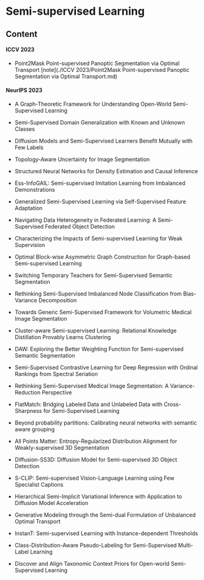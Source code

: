 # Semi-supervised Learning

## Content

#### ICCV 2023

- Point2Mask Point-supervised Panoptic Segmentation via Optimal Transport [note](./ICCV 2023/Point2Mask Point-supervised Panoptic Segmentation via Optimal Transport.md)



#### NeurIPS 2023 

- A Graph-Theoretic Framework for Understanding Open-World Semi-Supervised Learning 
- Semi-Supervised Domain Generalization with Known and Unknown Classes
- Diffusion Models and Semi-Supervised Learners Benefit Mutually with Few Labels
- Topology-Aware Uncertainty for Image Segmentation
- Structured Neural Networks for Density Estimation and Causal Inference
- Ess-InfoGAIL: Semi-supervised Imitation Learning from Imbalanced Demonstrations
- Generalized Semi-Supervised Learning via Self-Supervised Feature Adaptation
- Navigating Data Heterogeneity in Federated Learning: A Semi-Supervised Federated Object Detection
- Characterizing the Impacts of Semi-supervised Learning for Weak Supervision
- Optimal Block-wise Asymmetric Graph Construction for Graph-based Semi-supervised Learning
- Switching Temporary Teachers for Semi-Supervised Semantic Segmentation
- Rethinking Semi-Supervised Imbalanced Node Classification from Bias-Variance Decomposition
- Towards Generic Semi-Supervised Framework for Volumetric Medical Image Segmentation
- Cluster-aware Semi-supervised Learning: Relational Knowledge Distillation Provably Learns Clustering
- DAW: Exploring the Better Weighting Function for Semi-supervised Semantic Segmentation
- Semi-Supervised Contrastive Learning for Deep Regression with Ordinal Rankings from Spectral Seriation
- Rethinking Semi-Supervised Medical Image Segmentation: A Variance-Reduction Perspective

- FlatMatch: Bridging Labeled Data and Unlabeled Data with Cross-Sharpness for Semi-Supervised Learning

- Beyond probability partitions: Calibrating neural networks with semantic aware grouping

- All Points Matter: Entropy-Regularized Distribution Alignment for Weakly-supervised 3D Segmentation

- Diffusion-SS3D: Diffusion Model for Semi-supervised 3D Object Detection

- S-CLIP: Semi-supervised Vision-Language Learning using Few Specialist Captions

- Hierarchical Semi-Implicit Variational Inference with Application to Diffusion Model Acceleration

- Generative Modeling through the Semi-dual Formulation of Unbalanced Optimal Transport

- InstanT: Semi-supervised Learning with Instance-dependent Thresholds

- Class-Distribution-Aware Pseudo-Labeling for Semi-Supervised Multi-Label Learning

- Discover and Align Taxonomic Context Priors for Open-world Semi-Supervised Learning

